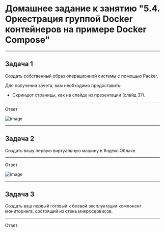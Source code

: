 # Домашнее задание к занятию "5.4. Оркестрация группой Docker контейнеров на примере Docker Compose"
---

## Задача 1

Создать собственный образ операционной системы с помощью Packer.

Для получения зачета, вам необходимо предоставить:
- Скриншот страницы, как на слайде из презентации (слайд 37).

---
Ответ

![image](https://user-images.githubusercontent.com/47698474/168812557-55f2c41c-3523-4ba3-961c-21bda9c9c2a5.png)



---
## Задача 2

Создать вашу первую виртуальную машину в Яндекс.Облаке.


---
Ответ

![image](https://user-images.githubusercontent.com/47698474/168813398-1e7d173d-6beb-4709-9eca-af658111285f.png)



---

## Задача 3

Создать ваш первый готовый к боевой эксплуатации компонент мониторинга, состоящий из стека микросервисов.


---
Ответ


